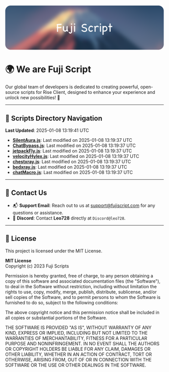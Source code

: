 ![Banner](.github/b.webp)

# 🌍 **We are Fuji Script**

Our global team of developers is dedicated to creating powerful, open-source scripts for Rise Client, designed to enhance your experience and unlock new possibilities! 🌟

---
<!-- SCRIPTS_NAVIGATION_START -->
## 📂 **Scripts Directory Navigation**

**Last Updated**: 2025-01-08 13:19:41 UTC

- **[SilentAura.js](scripts/SilentAura.js)**: Last modified on 2025-01-08 13:19:37 UTC
- **[ChatBypass.js](scripts/ChatBypass.js)**: Last modified on 2025-01-08 13:19:37 UTC
- **[jetpackFly.js](scripts/jetpackFly.js)**: Last modified on 2025-01-08 13:19:37 UTC
- **[velocityHylex.js](scripts/velocityHylex.js)**: Last modified on 2025-01-08 13:19:37 UTC
- **[chestxray.js](scripts/chestxray.js)**: Last modified on 2025-01-08 13:19:37 UTC
- **[bedxray.js](scripts/bedxray.js)**: Last modified on 2025-01-08 13:19:37 UTC
- **[chatMacro.js](scripts/chatMacro.js)**: Last modified on 2025-01-08 13:19:37 UTC

<!-- SCRIPTS_NAVIGATION_END -->

---

## 💬 **Contact Us**  
- 📬 **Support Email**: Reach out to us at [support@fujiscript.com](mailto:support@fujiscript.com) for any questions or assistance.  
- 💬 **Discord**: Contact **Leo728** directly at `Discord@leo728`.

---

## 📜 **License**

This project is licensed under the MIT License.  

**MIT License**  
Copyright (c) 2023 Fuji Scripts  

Permission is hereby granted, free of charge, to any person obtaining a copy of this software and associated documentation files (the "Software"), to deal in the Software without restriction, including without limitation the rights to use, copy, modify, merge, publish, distribute, sublicense, and/or sell copies of the Software, and to permit persons to whom the Software is furnished to do so, subject to the following conditions:  

The above copyright notice and this permission notice shall be included in all copies or substantial portions of the Software.  

THE SOFTWARE IS PROVIDED "AS IS", WITHOUT WARRANTY OF ANY KIND, EXPRESS OR IMPLIED, INCLUDING BUT NOT LIMITED TO THE WARRANTIES OF MERCHANTABILITY, FITNESS FOR A PARTICULAR PURPOSE AND NONINFRINGEMENT. IN NO EVENT SHALL THE AUTHORS OR COPYRIGHT HOLDERS BE LIABLE FOR ANY CLAIM, DAMAGES OR OTHER LIABILITY, WHETHER IN AN ACTION OF CONTRACT, TORT OR OTHERWISE, ARISING FROM, OUT OF OR IN CONNECTION WITH THE SOFTWARE OR THE USE OR OTHER DEALINGS IN THE SOFTWARE.  
